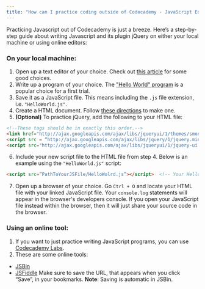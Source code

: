 ```yaml
---
title: "How can I practice coding outside of Codecademy - JavaScript Edition"
---
```


Practicing Javascript out of Codecademy is just a breeze. Here’s a step-by-step guide about writing Javascript and its plugin jQuery on either your local machine or using online editors:

### On your local machine:

1. Open up a text editor of your choice. Check out [this article][1] for some good choices.
2. Write up a program of your choice. The ["Hello World" program][2] is a popular choice for a first trial.
3. Save it as a JavaScript file. This means including the `.js` file extension, i.e. `"HelloWorld.js"`. 
4. Create a HTML document. Follow [these directions][3] to make one.
5. **(Optional)** To practice jQuery, add the following to your HTML file:
```html
<!--These tags should be in exactly this order.-->
<link href="http://ajax.googleapis.com/ajax/libs/jqueryui/1/themes/smoothness/jquery-ui.min.css" rel="stylesheet" type="text/css" />  <!--An additioanl CSS file bundled with jQuery UI -->
<script src = “http://ajax.googleapis.com/ajax/libs/jquery/1/jquery.min.js”></script>  <!--jQuery 1.9.1 --->
<script src="http://ajax.googleapis.com/ajax/libs/jqueryui/1/jquery-ui.min.js"></script>  <!--jQuery UI 1.10.1-->
```
6. Include your new script file to the HTML file from step 4. Below is an example using the `"HelloWorld.js"` script:
```html
<script src=”PathToYourJSFile/HelloWolrd.js”></script>  <!-- Your HelloWorld.js --> 
```
7. Open up a browser of your choice. Go `Ctrl + O` and locate your HTML file with your linked JavaScript file. Your `console.log` statements will appear in the browser's developers console. If you open your JavaScript file instead within the browser, then it will just share your source code in the browser.

### Using an online tool:
1. If you want to just practice writing JavaScript programs, you can use [Codecademy Labs](http://labs.codecademy.com).
2. These are some online tools: 
  - [JSBin](http://www.jsbin.com)
  - [JSFiddle](http://www.jsfiddle.net)
  Make sure to save the URL, that appears when you click “Save”, in your bookmarks. **Note**: Saving is automatic in JSBin.

  [1]: article-from-#115
  [2]: http://en.wikipedia.org/wiki/Hello_world_program
  [3]: article-from-#110
